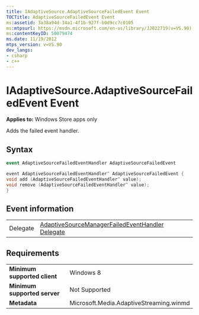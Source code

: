 ```yaml
---
title: IAdaptiveSource.AdaptiveSourceFailedEvent Event
TOCTitle: AdaptiveSourceFailedEvent Event
ms:assetid: 3a38a94d-34a1-4f1b-927f-b0d9cc7c0105
ms:mtpsurl: https://msdn.microsoft.com/en-us/library/JJ822719(v=VS.90)
ms:contentKeyID: 50079474
ms.date: 11/19/2012
mtps_version: v=VS.90
dev_langs:
- csharp
- c++
---
```


# IAdaptiveSource.AdaptiveSourceFailedEvent Event

**Applies to:** Windows Store apps only

Adds the failed event handler.

## Syntax

``` csharp
event AdaptiveSourceFailedEventHandler AdaptiveSourceFailedEvent
```

``` c++
event AdaptiveSourceFailedEventHandler^ AdaptiveSourceFailedEvent {
void add (AdaptiveSourceFailedEventHandler^ value);
void remove (AdaptiveSourceFailedEventHandler^ value);
}
```

## Event information

|||
|--- |--- |
|Delegate|[AdaptiveSourceManagerFailedEventHandler Delegate](adaptivesourcemanagerfailedeventhandler-delegate.md)|


## Requirements

|||
|--- |--- |
|**Minimum supported client**|Windows 8|
|**Minimum supported server**|Not Supported|
|**Metadata**|Microsoft.Media.AdaptiveStreaming.winmd|

